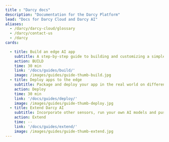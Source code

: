 ```yaml
---
title : "Darcy docs"
description: "Documentation for the Darcy Platform"
lead: "Docs for Darcy Cloud and Darcy AI"
aliases:
  - /darcy/darcy-cloud/glossary
  - /darcy/contact-us
  - /darcy
cards:

  - title: Build an edge AI app
    subtitle: A step-by-step guide to building and customizing a simple AI app to detect people in the real world.
    action: BUILD
    time: 30 min
    link: '/docs/guides/build/'
    image: /images/guides/guide-thumb-build.jpg
  - title: Deploy apps to the edge
    subtitle: Package and deploy your app in the real world on different edge devices without changing the code.
    action: Deploy
    time: 30 min
    link: '/docs/guides/deploy/'
    image: /images/guides/guide-thumb-deploy.jpg
  - title: Extend Darcy AI
    subtitle: Incorporate other sensors, run your own AI models and push the data anywhere.
    action: Extend
    time: --
    link: '/docs/guides/extend/'
    image: /images/guides/guide-thumb-extend.jpg
---
```

